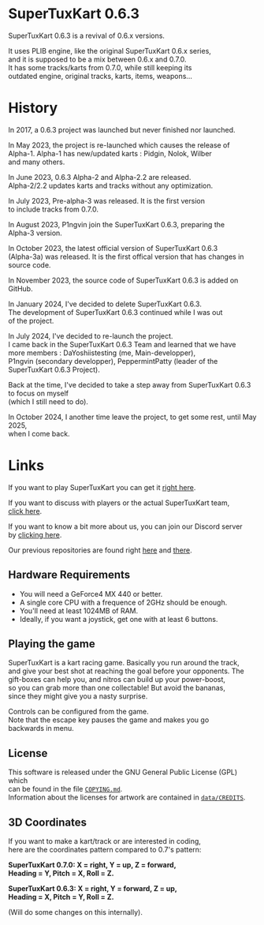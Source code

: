 # SuperTuxKart 0.6.3 
SuperTuxKart 0.6.3 is a revival of 0.6.x versions.

It uses PLIB engine, like the original SuperTuxKart 0.6.x series,  
and it is supposed to be a mix between 0.6.x and 0.7.0.  
It has some tracks/karts from 0.7.0, while still keeping its  
outdated engine, original tracks, karts, items, weapons…

# History
In 2017, a 0.6.3 project was launched but never finished nor launched.

In May 2023, the project is re-launched which causes the release of  
Alpha-1. Alpha-1 has new/updated karts : Pidgin, Nolok, Wilber  
and many others.

In June 2023, 0.6.3 Alpha-2 and Alpha-2.2 are released.  
Alpha-2/2.2 updates karts and tracks without any optimization.

In July 2023, Pre-alpha-3 was released. It is the first version  
to include tracks from 0.7.0.

In August 2023, P1ngvin join the SuperTuxKart 0.6.3, preparing the  
Alpha-3 version.

In October 2023, the latest official version of SuperTuxKart 0.6.3  
(Alpha-3a) was released. It is the first offical version that has changes in  
source code.

In November 2023, the source code of SuperTuxKart 0.6.3 is added on GitHub.

In January 2024, I've decided to delete SuperTuxKart 0.6.3.  
The development of SuperTuxKart 0.6.3 continued while I was out  
of the project.

In July 2024, I've decided to re-launch the project.  
I came back in the SuperTuxKart 0.6.3 Team and learned that we have  
more members : DaYoshiistesting (me, Main-developper),  
P1ngvin (secondary developper), PeppermintPatty (leader of the SuperTuxKart 0.6.3 Project).

Back at the time, I've decided to take a step away from SuperTuxKart 0.6.3 to focus on myself  
(which I still need to do).

In October 2024, I another time leave the project, to get some rest, until May 2025,  
when I come back.

# Links
If you want to play SuperTuxKart you can get it [right here](http://supertuxkart.sourceforge.net).  

If you want to discuss with players or the actual SuperTuxKart team,  
[click here](http://supertuxkart.sourceforge.net/forum).

If you want to know a bit more about us, you can join our Discord server  
by [clicking here](https://discord.gg/pq66Emhbgn).

Our previous repositories are found right [here](https://www.mediafire.com/folder/y58ywbk2f3waw/SuperTuxKart_0.6.3_Releases)
and [there](https://www.mediafire.com/folder/v9116m58i3h87/For_0.6.3).

## Hardware Requirements 
* You will need a GeForce4 MX 440 or better.
* A single core CPU with a frequence of 2GHz should be enough.
* You'll need at least 1024MB of RAM.
* Ideally, if you want a joystick, get one with at least 6 buttons.

## Playing the game 
SuperTuxKart is a kart racing game. Basically you run around the track,  
and give your best shot at reaching the goal before your opponents. The  
gift-boxes can help you, and nitros can build up your power-boost,  
so you can grab more than one collectable! But avoid the bananas,  
since they might give you a nasty surprise.

Controls can be configured from the game.  
Note that the escape key pauses the game and makes you go  
backwards in menu.

## License
This software is released under the GNU General Public License (GPL) which  
can be found in the file [`COPYING.md`](/COPYING.md).  
Information about the licenses for artwork are contained in [`data/CREDITS`](/data/CREDITS).

## 3D Coordinates
If you want to make a kart/track or are interested in coding,  
here are the coordinates pattern compared to 0.7's pattern:

**SuperTuxKart 0.7.0: X = right, Y = up, Z = forward,  
Heading = Y, Pitch = X, Roll = Z.**

**SuperTuxKart 0.6.3: X = right, Y = forward, Z = up,  
Heading = X, Pitch = Y, Roll = Z.**

(Will do some changes on this internally).  
  

